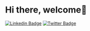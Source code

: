 # Hi there, welcome👋

 [![Linkedin Badge](https://img.shields.io/badge/-chile-blue?style=for-the-badge&logo=Linkedin&logoColor=white&link=https://www.linkedin.com/in/chileomereji/)](https://www.linkedin.com/in/chileomereji/) [![Twitter Badge](https://img.shields.io/badge/-@chile?style=for-the-badge&logo=twitter&logoColor=white&link=https://twitter.com/Chile89672512)](https://twitter.com/Chile89672512)


<!--
**chile4coding/chile4coding** is a ✨ _special_ ✨ repository because its `README.md` (this file) appears on your GitHub profile.

Here are some ideas to get you started:

- 🔭 I’m currently working on ...
- 🌱 I’m currently learning ...
- 👯 I’m looking to collaborate on ...
- 🤔 I’m looking for help with ...
- 💬 Ask me about ...
- 📫 How to reach me: ...
- 😄 Pronouns: ...
- ⚡ Fun fact: ...
-->
